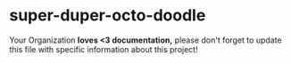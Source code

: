 # super-duper-octo-doodle
Your Organization **loves <3 documentation,** please don't forget to update this file with specific information about this project!
